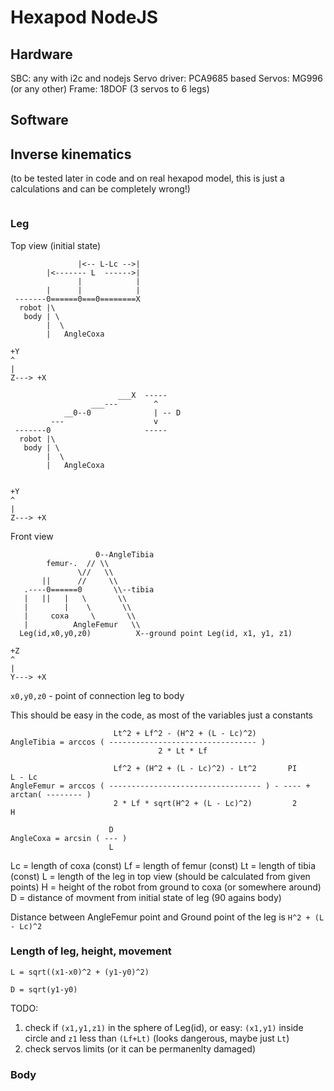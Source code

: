 # Hexapod NodeJS

## Hardware
SBC: any with i2c and nodejs
Servo driver: PCA9685 based
Servos: MG996 (or any other)
Frame: 18DOF (3 servos to 6 legs)

## Software

## Inverse kinematics

(to be tested later in code and on real hexapod model, this is just a calculations and can be completely wrong!)

```
```

### Leg

Top view (initial state)
```
               |<-- L-Lc -->|
        |<------- L  ------>|
               |            |
        |      |            |
 -------0======0===0========X
  robot |\
   body | \
        |  \
        |   AngleCoxa

+Y
^
|
Z---> +X
```



```
                        ___X  -----
                  ___---        ^
            __0--0              | -- D
         ---                    v
 -------0                     -----
  robot |\
   body | \
        |  \
        |   AngleCoxa


+Y
^
|
Z---> +X
```

Front view
```
                   0--AngleTibia
        femur-.  // \\
               \//   \\
       ||      //     \\
   .----0======0       \\--tibia
   |   ||   |   \       \\
   |        |    \       \\
   |     coxa     \       \\
   |          AngleFemur   \\
  Leg(id,x0,y0,z0)          X--ground point Leg(id, x1, y1, z1)
   
+Z
^
|
Y---> +X
```

`x0,y0,z0` - point of connection leg to body



This should be easy in the code, as most of the variables just a constants
```
                       Lt^2 + Lf^2 - (H^2 + (L - Lc)^2)
AngleTibia = arccos ( --------------------------------- )
                                 2 * Lt * Lf
```

```
                       Lf^2 + (H^2 + (L - Lc)^2) - Lt^2       PI             L - Lc
AngleFemur = arccos ( ---------------------------------- ) - ---- + arctan( -------- )
                       2 * Lf * sqrt(H^2 + (L - Lc)^2)         2               H
```

```
                      D
AngleCoxa = arcsin ( --- )
                      L
```

Lc = length of coxa (const)
Lf = length of femur (const)
Lt = length of tibia (const)
L  = length of the leg in top view (should be calculated from given points)
H  = height of the robot from ground to coxa (or somewhere around)
D  = distance of movment from initial state of leg (90 agains body)

Distance between AngleFemur point and Ground point of the leg is `H^2 + (L - Lc)^2`

### Length of leg, height, movement

```
L = sqrt((x1-x0)^2 + (y1-y0)^2)
```

```
D = sqrt(y1-y0)
```


TODO:
 1. check if `(x1,y1,z1)` in the sphere of Leg(id), or easy: `(x1,y1)` inside circle and `z1` less than `(Lf+Lt)` (looks dangerous, maybe just `Lt`)
 2. check servos limits (or it can be permanenlty damaged)


### Body
